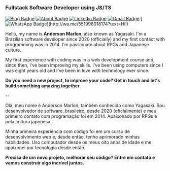 ### Fullstack Software Developer using JS/TS

[![Blog Badge](https://img.shields.io/badge/-Blog-2a3636?style=flat-square&logo=googlenearby&logoColor=fff&link=https://yagasaki.vercel.app)](https://yagasaki.vercel.app)
[![About Badge](https://img.shields.io/badge/-About%20Me-2a3636?style=flat-square&logo=googlenearby&logoColor=fff&link=https://yagasaki.vercel.app/about)](https://yagasaki.vercel.app/about)
[![Linkedin Badge](https://img.shields.io/badge/-LinkedIn-2a3636?style=flat-square&logo=googlenearby&logoColor=fff&link=https://www.linkedin.com/in/andersonmarlon/)](https://www.linkedin.com/in/andersonmarlon/) 
[![Gmail Badge](https://img.shields.io/badge/-Gmail-2a3636?style=flat-square&logo=Gmail&logoColor=fff&link=mailto:anderson18.marlon@gmail.com)](mailto:anderson18.marlon@gmail.com)
[![WhatsApp Badge](https://img.shields.io/badge/-WhatsApp-2a3636?style=flat-square&logo=whatsapp&logoColor=fff&link=http://wa.me/551998018174?text=Hi!)](http://wa.me/551998018174?text=Hi!)


Hello, my name is **Anderson Marlon**, also known as Yagasaki. I'm a Brazilian software developer since 2020 (officially) and my first contact with programming was in 2014. I'm passionate about RPGs and Japanese culture.

My first experience with coding was in a web development course and, since then, I've been improving my skills. I've been using computers since I was eight years old and I've been in love with technology ever since.

**Do you need a new project, to improve your code? Get in touch and let's build something amazing together.**

--

Olá, meu nome é Anderson Marlon, também conhecido como Yagasaki. Sou desenvolvedor de software, brasileiro, desde 2020 (oficialmente) e meu primeiro contato com programação foi em 2014. Apaixonado por RPGs e pela cultura japonesa.

Minha primeira experiência com código foi em um curso de desenvolvimento web e, desde então, tenho aprimorado minhas habilidades. Uso computador desde os meus oito anos de idade e me apaixonei por tecnologia desde então.

**Precisa de um novo projeto, melhorar seu código? Entre em contato e vamos construir algo incrível juntos.**
